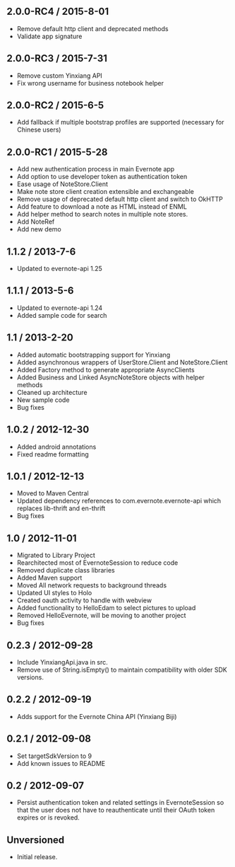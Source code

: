 ## 2.0.0-RC4 / 2015-8-01
* Remove default http client and deprecated methods
* Validate app signature

## 2.0.0-RC3 / 2015-7-31

* Remove custom Yinxiang API
* Fix wrong username for business notebook helper

## 2.0.0-RC2 / 2015-6-5

* Add fallback if multiple bootstrap profiles are supported (necessary for Chinese users)

## 2.0.0-RC1 / 2015-5-28

* Add new authentication process in main Evernote app
* Add option to use developer token as authentication token
* Ease usage of NoteStore.Client
* Make note store client creation extensible and exchangeable
* Remove usage of deprecated default http client and switch to OkHTTP
* Add feature to download a note as HTML instead of ENML
* Add helper method to search notes in multiple note stores.
* Add NoteRef
* Add new demo

## 1.1.2 / 2013-7-6

* Updated to evernote-api 1.25

## 1.1.1 / 2013-5-6

* Updated to evernote-api 1.24
* Added sample code for search

## 1.1 / 2013-2-20

* Added automatic bootstrapping support for Yinxiang
* Added asynchronous wrappers of UserStore.Client and NoteStore.Client
* Added Factory method to generate appropriate AsyncClients
* Added Business and Linked AsyncNoteStore objects with helper methods
* Cleaned up architecture
* New sample code
* Bug fixes

## 1.0.2 / 2012-12-30

* Added android annotations
* Fixed readme formatting

## 1.0.1 / 2012-12-13

* Moved to Maven Central
* Updated dependency references to com.evernote.evernote-api which replaces lib-thrift and en-thrift
* Bug fixes

## 1.0 / 2012-11-01

* Migrated to Library Project
* Rearchitected most of EvernoteSession to reduce code
* Removed duplicate class libraries
* Added Maven support
* Moved All network requests to background threads
* Updated UI styles to Holo
* Created oauth activity to handle with webview
* Added functionality to HelloEdam to select pictures to upload
* Removed HelloEvernote, will be moving to another project
* Bug fixes

## 0.2.3 / 2012-09-28

* Include YinxiangApi.java in src.
* Remove use of String.isEmpty() to maintain compatibility with older SDK versions.

## 0.2.2 / 2012-09-19

* Adds support for the Evernote China API (Yinxiang Biji)

## 0.2.1 / 2012-09-08

* Set targetSdkVersion to 9
* Add known issues to README

## 0.2 / 2012-09-07

* Persist authentication token and related settings in EvernoteSession so that the
  user does not have to reauthenticate until their OAuth token expires or is
  revoked.

## Unversioned

* Initial release.
